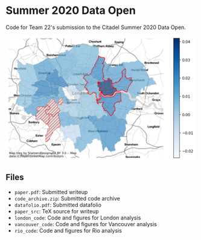 Summer 2020 Data Open
=====================

Code for Team 22's submission to the Citadel Summer 2020 Data Open.

![London Income Chloropleth](https://raw.githubusercontent.com/mooey5775/dataopen_m20/master/london_code/figures/income_slope.png?token=ABYO2FBOEY7RXS6Q4ZYKUWS7DUHEK)

Files
-----

 - `paper.pdf`: Submitted writeup
 - `code_archive.zip`: Submitted code archive
 - `datafolio.pdf`: Submitted datafolio
 - `paper_src`: TeX source for writeup
 - `london_code`: Code and figures for London analysis
 - `vancouver_code`: Code and figures for Vancouver analysis
 - `rio_code`: Code and figures for Rio analysis
